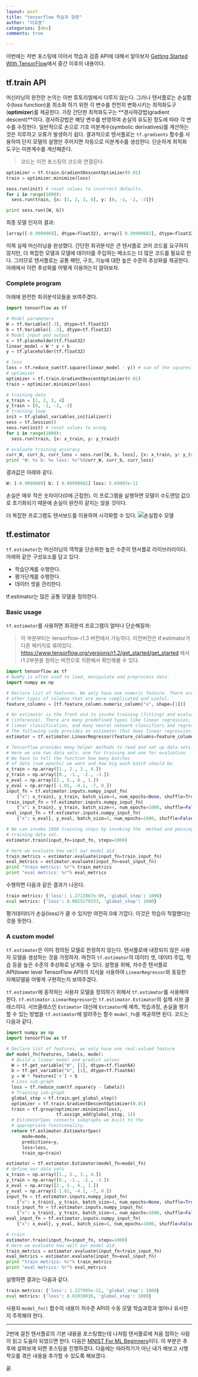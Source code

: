 ```yaml
---
layout: post
title: "tensorflow 학습과 검증"
author: "이호종"
categories: [dev]
comments: true

---
```


이번에는 저번 포스팅에 이어서 학습과 검증 API에 대해서 알아보자
[Getting Started With TensorFlow](https://www.tensorflow.org/get_started/get_started)에서 중간 이후의 내용이다.

## tf.train API

머신러닝의 완전한 논의는 이번 튜토리얼에서 다루지 않는다. 그러나 텐서플로는 손실함수(loss function)을 최소화 하기 위한 각 변수를 천천히 변화시키는 최적화도구(**optimizer**)를 제공한다. 가장 간단한 최적화도구는 **경사하강법(gradient descent)**이다. 경사하강법은 해당 변수를 반영하여 손실의 유도된 정도에 따라 각 변수를 수정한다. 일반적으로 손으로 기호 미분계수(symbolic derivatives)를 계산하는 것은 지루하고 오류가 발생하기 쉽다. 결과적으로 텐서플로는 `tf.gradients` 함수를 사용하여 단지 모델의 설명만 주어지면 자동으로 미분계수를 생성한다. 단순하게 최적화 도구는 미분계수를 계산해준다.

> 코드는 이전 포스팅의 코드와 연결된다.


```python
optimizer = tf.train.GradientDescentOptimizer(0.01)
train = optimizer.minimize(loss)
```

```python
sess.run(init) # reset values to incorrect defaults.
for i in range(1000):
  sess.run(train, {x: [1, 2, 3, 4], y: [0, -1, -2, -3]})

print sess.run([W, b])
```

최종 모델 인자의 결과:
```python
[array([-0.9999969], dtype=float32), array([ 0.99999082], dtype=float32)]
```

이제 실제 머신러닝을 완성했다. 간단한 회귀분석은 큰 텐서플로 코어 코드를 요구하지 않지만, 더 복잡한 모델과 모델에 데이터를 주입하는 메소드는 더 많은 코드를 필요로 한다. 그러므로 텐서플로는 공통 패턴, 구조, 기능에 대한 높은 수준의 추상화를 제공한다. 아래에서 이런 추상화를 어떻게 이용하는지 알아보자.

### Complete program
아래에 완전한 회귀분석모들을 보여주겠다.

```python
import tensorflow as tf

# Model parameters
W = tf.Variable([.3], dtype=tf.float32)
b = tf.Variable([-.3], dtype=tf.float32)
# Model input and output
x = tf.placeholder(tf.float32)
linear_model = W * x + b
y = tf.placeholder(tf.float32)

# loss
loss = tf.reduce_sum(tf.square(linear_model - y)) # sum of the squares
# optimizer
optimizer = tf.train.GradientDescentOptimizer(0.01)
train = optimizer.minimize(loss)

# training data
x_train = [1, 2, 3, 4]
y_train = [0, -1, -2, -3]
# training loop
init = tf.global_variables_initializer()
sess = tf.Session()
sess.run(init) # reset values to wrong
for i in range(1000):
  sess.run(train, {x: x_train, y: y_train})

# evaluate training accuracy
curr_W, curr_b, curr_loss = sess.run([W, b, loss], {x: x_train, y: y_train})
print "W: %s b: %s loss: %s"%(curr_W, curr_b, curr_loss)
```

결과값은 아래와 같다.
```python
W: [-0.9999969] b: [ 0.99999082] loss: 5.69997e-11
```

손실은 매우 작은 숫자이다(0에 근접한). 이 프로그램을 실행하면 모델이 수도랜덤 값으로 초기화되기 때문에 손실이 완전히 같지는 않을 것이다.

더 복잡한 프로그램도 텐서보드를 이용하여 시각화할 수 있다.
![손실함수 모델](https://www.tensorflow.org/images/getting_started_final.png)

## tf.estimator

`tf.estimator`는 머신러닝의 역학을 단순화한 높은 수준의 텐서플로 라이브러리이다. 아래와 같은 구성요소를 담고 있다.

- 학습단계를 수행한다.
- 평가단계를 수행한다.
- 데이터 셋을 관리한다.

tf.estimator는 많은 공통 모델을 정의한다.

### Basic usage

`tf.estimator`를 사용하면 회귀분석 프로그램이 얼마나 단순해질까:
> 이 부분부터는 tensorflow-r1.3 버전에서 가능하다. 이전버전은 tf.estimator가 다른 패키지로 묶여있다.
>  https://www.tensorflow.org/versions/r1.2/get_started/get_started 에서 r1.2부분을 원하는 버전으로 치환해서 확인해볼 수 있다.

```python
import tensorflow as tf
# NumPy is often used to load, manipulate and preprocess data.
import numpy as np

# Declare list of features. We only have one numeric feature. There are many
# other types of columns that are more complicated and useful.
feature_columns = [tf.feature_column.numeric_column("x", shape=[1])]

# An estimator is the front end to invoke training (fitting) and evaluation
# (inference). There are many predefined types like linear regression,
# linear classification, and many neural network classifiers and regressors.
# The following code provides an estimator that does linear regression.
estimator = tf.estimator.LinearRegressor(feature_columns=feature_columns)

# TensorFlow provides many helper methods to read and set up data sets.
# Here we use two data sets: one for training and one for evaluation
# We have to tell the function how many batches
# of data (num_epochs) we want and how big each batch should be.
x_train = np.array([1., 2., 3., 4.])
y_train = np.array([0., -1., -2., -3.])
x_eval = np.array([2., 5., 8., 1.])
y_eval = np.array([-1.01, -4.1, -7, 0.])
input_fn = tf.estimator.inputs.numpy_input_fn(
    {"x": x_train}, y_train, batch_size=4, num_epochs=None, shuffle=True)
train_input_fn = tf.estimator.inputs.numpy_input_fn(
    {"x": x_train}, y_train, batch_size=4, num_epochs=1000, shuffle=False)
eval_input_fn = tf.estimator.inputs.numpy_input_fn(
    {"x": x_eval}, y_eval, batch_size=4, num_epochs=1000, shuffle=False)

# We can invoke 1000 training steps by invoking the  method and passing the
# training data set.
estimator.train(input_fn=input_fn, steps=1000)

# Here we evaluate how well our model did.
train_metrics = estimator.evaluate(input_fn=train_input_fn)
eval_metrics = estimator.evaluate(input_fn=eval_input_fn)
print "train metrics: %r"% train_metrics
print "eval metrics: %r"% eval_metrics
```

수행하면 다음과 같은 결과가 나온다.
```python
train metrics: {'loss': 1.2712867e-09, 'global_step': 1000}
eval metrics: {'loss': 0.0025279333, 'global_step': 1000}
```

평가데이터가 손실(loss)가 클 수 있지만 여전히 0에 가깝다. 이것은 학습이 적절했다는 것을 뜻한다.

### A custom model

`tf.estimator`은 이미 정의된 모델로 한정하지 않는다. 텐서플로에 내장되지 않은 사용자 모델을 생성하는 것을 가정하자. 여전히 `tf.estimator`의 데이터 셋, 데이터 주입, 학습 등을 높은 수준의 추상화로 남겨둘 수 있다. 설명을 위해, 저수준 텐서플로 API(lower level TensorFlow API)의 지식을 사용하여 `LinearRegressor`와 동등한 자체모델을 어떻게 구현하는지 보여주겠다.

`tf.estimator`에 동작하는 사용자 모델을 정의하기 위해서 `tf.estimator`를 사용해야한다. `tf.estimator.LinearRegressor`는 `tf.estimator.Estimator`의 실제 서브 클래스이다. 서브클래스인 `Estimator` 대신에 `Estimator`에 예측, 학습과정, 손실을 평가할 수 있는 방법을 `tf.estimator`에 알려주는 함수 `model_fn`을 제공하면 된다. 코드는 다음과 같다.

```python
import numpy as np
import tensorflow as tf

# Declare list of features, we only have one real-valued feature
def model_fn(features, labels, mode):
  # Build a linear model and predict values
  W = tf.get_variable("W", [1], dtype=tf.float64)
  b = tf.get_variable("b", [1], dtype=tf.float64)
  y = W * features['x'] + b
  # Loss sub-graph
  loss = tf.reduce_sum(tf.square(y - labels))
  # Training sub-graph
  global_step = tf.train.get_global_step()
  optimizer = tf.train.GradientDescentOptimizer(0.01)
  train = tf.group(optimizer.minimize(loss),
                   tf.assign_add(global_step, 1))
  # EstimatorSpec connects subgraphs we built to the
  # appropriate functionality.
  return tf.estimator.EstimatorSpec(
      mode=mode,
      predictions=y,
      loss=loss,
      train_op=train)

estimator = tf.estimator.Estimator(model_fn=model_fn)
# define our data sets
x_train = np.array([1., 2., 3., 4.])
y_train = np.array([0., -1., -2., -3.])
x_eval = np.array([2., 5., 8., 1.])
y_eval = np.array([-1.01, -4.1, -7, 0.])
input_fn = tf.estimator.inputs.numpy_input_fn(
    {"x": x_train}, y_train, batch_size=4, num_epochs=None, shuffle=True)
train_input_fn = tf.estimator.inputs.numpy_input_fn(
    {"x": x_train}, y_train, batch_size=4, num_epochs=1000, shuffle=False)
eval_input_fn = tf.estimator.inputs.numpy_input_fn(
    {"x": x_eval}, y_eval, batch_size=4, num_epochs=1000, shuffle=False)

# train
estimator.train(input_fn=input_fn, steps=1000)
# Here we evaluate how well our model did.
train_metrics = estimator.evaluate(input_fn=train_input_fn)
eval_metrics = estimator.evaluate(input_fn=eval_input_fn)
print "train metrics: %r"% train_metrics
print "eval metrics: %r"% eval_metrics
```

실행하면 결과는 다음과 같다.

```python
train metrics: {'loss': 1.227995e-11, 'global_step': 1000}
eval metrics: {'loss': 0.01010036, 'global_step': 1000}
```

사용자 `model_fn()` 함수의 내용이 저수준 API의 수동 모델 학습과정과 얼마나 유사한지 주목해야 한다.

---
2번에 걸친 텐서플로의 기본 내용을 포스팅했는데 나처럼 텐서플로에 처음 접하는 사람이 읽고 도움이 되었으면 한다. 다음은 [MNIST For ML Beginners](https://www.tensorflow.org/get_started/mnist/beginners)이다. 이 부분은 추후에 살펴보게 되면 포스팅을 진행하겠다. 다음에는 따라하기가 아닌 내가 해보고 시행착오를 겪은 내용을 추가할 수 있도록 해보겠다.

끝.

